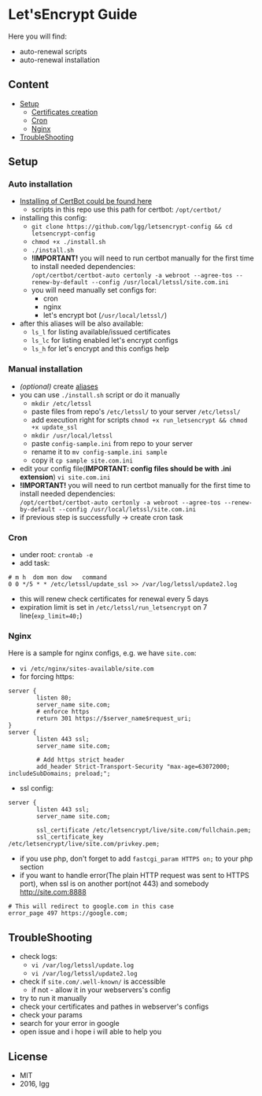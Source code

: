 # Let'sEncrypt Guide

Here you will find:
* auto-renewal scripts
* auto-renewal installation

## Content

* [Setup](#setup)
    * [Certificates creation](#certificates-bot)
    * [Cron](#cron)
    * [Nginx](#nginx)
* [TroubleShooting](#troubleshooting)

## Setup

### Auto installation

* [Installing of CertBot could be found here](https://github.com/certbot/certbot)
    * scripts in this repo use this path for certbot: `/opt/certbot/`
* installing this config:
    * `git clone https://github.com/lgg/letsencrypt-config && cd letsencrypt-config`
    * `chmod +x ./install.sh`
    * `./install.sh`
    * **!IMPORTANT!** you will need to run certbot manually for the first time
        to install needed dependencies:     
        `/opt/certbot/certbot-auto certonly -a webroot --agree-tos --renew-by-default --config /usr/local/letssl/site.com.ini`
    * you will need manually set configs for:
        * cron
        * nginx
        * let's encrypt bot (`/usr/local/letssl/`)
* after this aliases will be also available:
    * `ls_l` for listing available/issued certificates
    * `ls_lc` for listing enabled let's encrypt configs 
    * `ls_h` for let's encrypt and this configs help
    
### Manual installation

* _(optional)_ create [aliases](./aliases.md)
* you can use `./install.sh` script or do it manually
    * `mkdir /etc/letssl`
    * paste files from repo's `/etc/letssl/` to your server `/etc/letssl/`
    * add execution right for scripts `chmod +x run_letsencrypt && chmod +x update_ssl`
    * `mkdir /usr/local/letssl`
    * paste `config-sample.ini` from repo to your server
    * rename it to `mv config-sample.ini sample`
    * copy it `cp sample site.com.ini`
* edit your config file(**IMPORTANT: config files should be with .ini extension**) `vi site.com.ini`
* **!IMPORTANT!** you will need to run certbot manually for the first time
    to install needed dependencies:     
    `/opt/certbot/certbot-auto certonly -a webroot --agree-tos --renew-by-default --config /usr/local/letssl/site.com.ini`
* if previous step is successfully -> create cron task

### Cron

* under root: `crontab -e`
* add task:
```
# m h  dom mon dow   command
0 0 */5 * * /etc/letssl/update_ssl >> /var/log/letssl/update2.log
```
* this will renew check certificates for renewal every 5 days
* expiration limit is set in `/etc/letssl/run_letsencrypt` on 7 line(`exp_limit=40;`)

### Nginx

Here is a sample for nginx configs, e.g. we have `site.com`:
* `vi /etc/nginx/sites-available/site.com`
* for forcing https:
```
server {
        listen 80;
        server_name site.com;
        # enforce https
        return 301 https://$server_name$request_uri;
}
server {
        listen 443 ssl;
        server_name site.com;

        # Add https strict header
        add_header Strict-Transport-Security "max-age=63072000; includeSubDomains; preload;";
```
* ssl config:
```
server {
        listen 443 ssl;
        server_name site.com;

        ssl_certificate /etc/letsencrypt/live/site.com/fullchain.pem;
        ssl_certificate_key /etc/letsencrypt/live/site.com/privkey.pem;
```
* if you use php, don't forget to add `fastcgi_param HTTPS on;` to your php section
* if you want to handle error(The plain HTTP request was sent to HTTPS port), when ssl is on another port(not 443) and somebody http://site.com:8888
```
# This will redirect to google.com in this case
error_page 497 https://google.com;
```

## TroubleShooting

* check logs:
    * `vi /var/log/letssl/update.log`
    * `vi /var/log/letssl/update2.log`
* check if `site.com/.well-known/` is accessible
    * if not - allow it in your webservers's config
* try to run it manually
* check your certificates and pathes in webserver's configs
* check your params
* search for your error in google
* open issue and i hope i will able to help you

## License

* MIT
* 2016, lgg